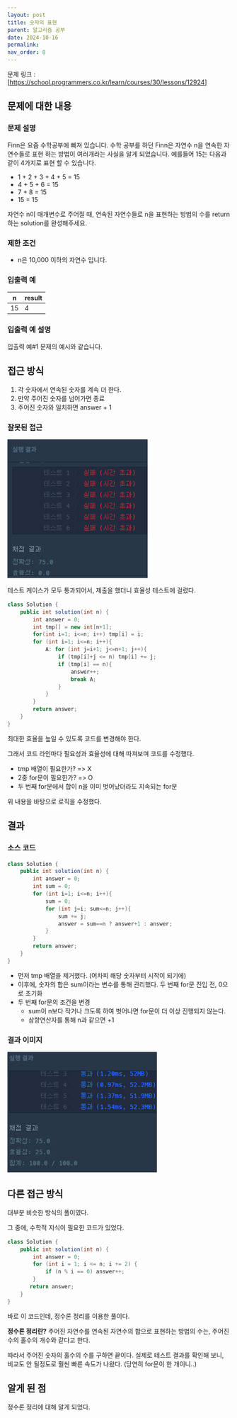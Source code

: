 ```yaml
---
layout: post
title: 숫자의 표현
parent: 알고리즘 공부
date: 2024-10-16
permalink:
nav_order: 8
---
```


문제 링크 : [https://school.programmers.co.kr/learn/courses/30/lessons/12924]

## 문제에 대한 내용

### 문제 설명

Finn은 요즘 수학공부에 빠져 있습니다. 수학 공부를 하던 Finn은 자연수 n을 연속한 자연수들로 표현 하는 방법이 여러개라는 사실을 알게 되었습니다. 예를들어 15는 다음과 같이 4가지로 표현 할 수 있습니다.

- 1 + 2 + 3 + 4 + 5 = 15
- 4 + 5 + 6 = 15
- 7 + 8 = 15
- 15 = 15

자연수 n이 매개변수로 주어질 때, 연속된 자연수들로 n을 표현하는 방법의 수를 return하는 solution를 완성해주세요.

### 제한 조건

- n은 10,000 이하의 자연수 입니다.

### 입출력 예

| n   | result |
| --- | ------ |
| 15  | 4      |

### 입출력 예 설명

입출력 예#1
문제의 예시와 같습니다.

## 접근 방식

1. 각 숫자에서 연속된 숫자를 계속 더 한다.
2. 만약 주어진 숫자를 넘어가면 종료
3. 주어진 숫자와 일치하면 answer + 1

### 잘못된 접근

![alt text](/공부/코딩-테스트-공부/image-6.png)

테스트 케이스가 모두 통과되어서, 제출을 했더니 효율성 테스트에 걸렸다.

```java
class Solution {
    public int solution(int n) {
        int answer = 0;
        int tmp[] = new int[n+1];
        for(int i=1; i<=n; i++) tmp[i] = i;
        for (int i=1; i<=n; i++){
            A: for (int j=i+1; j<=n+1; j++){
                if (tmp[i]+j <= n) tmp[i] += j;
                if (tmp[i] == n){
                    answer++;
                    break A;
                }
            }
        }
        return answer;
    }
}
```

최대한 효율을 높일 수 있도록 코드를 변경해야 한다.

그래서 코드 라인마다 필요성과 효율성에 대해 따져보며 코드를 수정했다.

- tmp 배열이 필요한가? => X
- 2중 for문이 필요한가? => O
- 두 번째 for문에서 합이 n을 이미 벗어났더라도 지속되는 for문

위 내용을 바탕으로 로직을 수정했다.

## 결과

### 소스 코드

```java
class Solution {
    public int solution(int n) {
        int answer = 0;
        int sum = 0;
        for (int i=1; i<=n; i++){
            sum = 0;
            for (int j=i; sum<=n; j++){
                sum += j;
                answer = sum==n ? answer+1 : answer;
            }
        }
        return answer;
    }
}
```

- 먼저 tmp 배열을 제거했다. (어차피 해당 숫자부터 시작이 되기에)
- 이후에, 숫자의 합은 sum이라는 변수를 통해 관리했다. 두 번째 for문 진입 전, 0으로 초기화
- 두 번째 for문의 조건을 변경
  - sum이 n보다 작거나 크도록 하여 벗어나면 for문이 더 이상 진행되지 않는다.
  - 삼항연산자를 통해 n과 같으면 +1

### 결과 이미지

![alt text](/공부/코딩-테스트-공부/image-7.png)

## 다른 접근 방식

대부분 비슷한 방식의 풀이였다.

그 중에, 수학적 지식이 필요한 코드가 있었다.

```java
class Solution {
    public int solution(int n) {
        int answer = 0;
        for (int i = 1; i <= n; i += 2) {
            if (n % i == 0) answer++;
        }
       return answer;
    }
}
```

바로 이 코드인데, 정수론 정리를 이용한 풀이다.

**정수론 정리란?** 주어진 자연수를 연속된 자연수의 합으로 표현하는 방법의 수는, 주어진 수의 홀수의 개수와 같다고 한다.

따라서 주어진 숫자의 홀수의 수를 구하면 끝이다.
실제로 테스트 결과를 확인해 보니, 비교도 안 될정도로 훨씬 빠른 속도가 나왔다. (당연히 for문이 한 개이니..)

## 알게 된 점

정수론 정리에 대해 알게 되었다.

[https://school.programmers.co.kr/learn/courses/30/lessons/12924]: https://school.programmers.co.kr/learn/courses/30/lessons/12924
